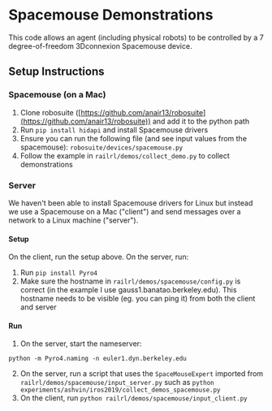 # Spacemouse Demonstrations

This code allows an agent (including physical robots) to be controlled by a 7 degree-of-freedom 3Dconnexion Spacemouse device.

## Setup Instructions

### Spacemouse (on a Mac)

1. Clone robosuite ([https://github.com/anair13/robosuite](https://github.com/anair13/robosuite)) and add it to the python path
2. Run `pip install hidapi` and install Spacemouse drivers
2. Ensure you can run the following file (and
see input values from the spacemouse): `robosuite/devices/spacemouse.py`
4. Follow the example in `railrl/demos/collect_demo.py` to collect demonstrations

### Server
We haven't been able to install Spacemouse drivers for Linux but instead we use a Spacemouse on a Mac ("client") and send messages over a network to a Linux machine ("server").

#### Setup
On the client, run the setup above. On the server, run:
1. Run `pip install Pyro4`
2. Make sure the hostname in `railrl/demos/spacemouse/config.py` is correct (in the example I use gauss1.banatao.berkeley.edu). This hostname needs to be visible (eg. you can ping it) from both the client and server

#### Run

1. On the server, start the nameserver:
```export PYRO_SERIALIZERS_ACCEPTED=serpent,json,marshal,pickle
python -m Pyro4.naming -n euler1.dyn.berkeley.edu
```
2. On the server, run a script that uses the `SpaceMouseExpert` imported from `railrl/demos/spacemouse/input_server.py` such as ```python experiments/ashvin/iros2019/collect_demos_spacemouse.py```
2. On the client, run ```python railrl/demos/spacemouse/input_client.py```
